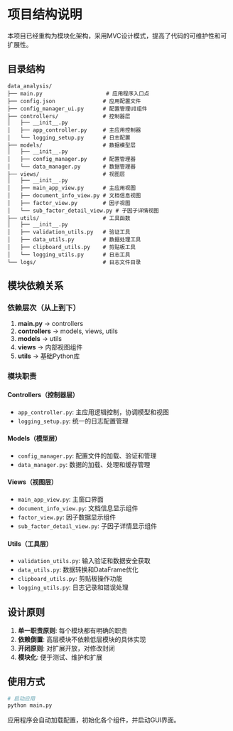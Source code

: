# 项目结构说明

本项目已经重构为模块化架构，采用MVC设计模式，提高了代码的可维护性和可扩展性。

## 目录结构

```
data_analysis/
├── main.py                    # 应用程序入口点
├── config.json               # 应用配置文件
├── config_manager_ui.py      # 配置管理UI组件
├── controllers/              # 控制器层
│   ├── __init__.py
│   ├── app_controller.py     # 主应用控制器
│   └── logging_setup.py      # 日志配置
├── models/                   # 数据模型层
│   ├── __init__.py
│   ├── config_manager.py     # 配置管理器
│   └── data_manager.py       # 数据管理器
├── views/                    # 视图层
│   ├── __init__.py
│   ├── main_app_view.py      # 主应用视图
│   ├── document_info_view.py # 文档信息视图
│   ├── factor_view.py        # 因子视图
│   └── sub_factor_detail_view.py # 子因子详情视图
├── utils/                    # 工具函数
│   ├── __init__.py
│   ├── validation_utils.py   # 验证工具
│   ├── data_utils.py         # 数据处理工具
│   ├── clipboard_utils.py    # 剪贴板工具
│   └── logging_utils.py      # 日志工具
└── logs/                     # 日志文件目录
```

## 模块依赖关系

### 依赖层次（从上到下）
1. **main.py** → controllers
2. **controllers** → models, views, utils
3. **models** → utils
4. **views** → 内部视图组件
5. **utils** → 基础Python库

### 模块职责

#### Controllers（控制器层）
- `app_controller.py`: 主应用逻辑控制，协调模型和视图
- `logging_setup.py`: 统一的日志配置管理

#### Models（模型层）
- `config_manager.py`: 配置文件的加载、验证和管理
- `data_manager.py`: 数据的加载、处理和缓存管理

#### Views（视图层）
- `main_app_view.py`: 主窗口界面
- `document_info_view.py`: 文档信息显示组件
- `factor_view.py`: 因子数据显示组件
- `sub_factor_detail_view.py`: 子因子详情显示组件

#### Utils（工具层）
- `validation_utils.py`: 输入验证和数据安全获取
- `data_utils.py`: 数据转换和DataFrame优化
- `clipboard_utils.py`: 剪贴板操作功能
- `logging_utils.py`: 日志记录和错误处理

## 设计原则

1. **单一职责原则**: 每个模块都有明确的职责
2. **依赖倒置**: 高层模块不依赖低层模块的具体实现
3. **开闭原则**: 对扩展开放，对修改封闭
4. **模块化**: 便于测试、维护和扩展

## 使用方式

```python
# 启动应用
python main.py
```

应用程序会自动加载配置，初始化各个组件，并启动GUI界面。